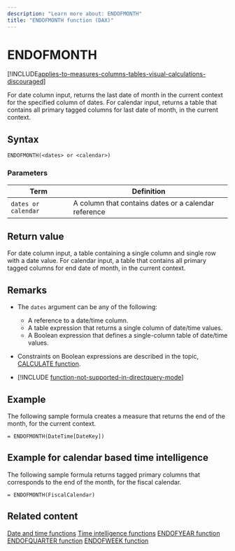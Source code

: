 ```yaml
---
description: "Learn more about: ENDOFMONTH"
title: "ENDOFMONTH function (DAX)"
---
```

# ENDOFMONTH

[!INCLUDE[applies-to-measures-columns-tables-visual-calculations-discouraged](includes/applies-to-measures-columns-tables-visual-calculations-discouraged.md)]

For date column input, returns the last date of month in the current context for the specified column of dates.
For calendar input, returns a table that contains all primary tagged columns for last date of month, in the current context.

## Syntax

```dax
ENDOFMONTH(<dates> or <calendar>)
```

### Parameters

|Term|Definition|
|--------|--------------|
|`dates or calendar`|A column that contains dates or a calendar reference|

## Return value

For date column input, a table containing a single column and single row with a date value.
For calendar input, a table that contains all primary tagged columns for end date of month, in the current context.

## Remarks

- The `dates` argument can be any of the following:
  - A reference to a date/time column.
  - A table expression that returns a single column of date/time values.
  - A Boolean expression that defines a single-column table of date/time values.

- Constraints on Boolean expressions are described in the topic, [CALCULATE function](calculate-function-dax.md).

- [!INCLUDE [function-not-supported-in-directquery-mode](includes/function-not-supported-in-directquery-mode.md)]

## Example

The following sample formula creates a measure that returns the end of the month, for the current context.

```dax
= ENDOFMONTH(DateTime[DateKey])
```

## Example for calendar based time intelligence

The following sample formula returns tagged primary columns that corresponds to the end of the month, for the fiscal calendar.

```dax
= ENDOFMONTH(FiscalCalendar)
```

## Related content

[Date and time functions](date-and-time-functions-dax.md)
[Time intelligence functions](time-intelligence-functions-dax.md)
[ENDOFYEAR function](endofyear-function-dax.md)
[ENDOFQUARTER function](endofquarter-function-dax.md)
[ENDOFWEEK function](endofweek-function-dax.md)

